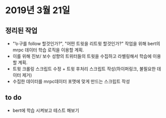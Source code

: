 # 2019년 3월 21일

## 정리된 작업
- "누구를 follow 할것인가?", "어떤 트윗을 리트윗 할것인가?" 작업을 위해 bert의 mrpc 데이터 학습 로직을 이용할 계획.
- 이를 위해 진보/ 보수 성향의 트위터들의 트윗을 수집하고 라벨링해서 학습에 이용할 계획.
- 트윗 크롤링 스크립트 수정 + 트윗 후처리 스크립트 작성(하이퍼링크, 불필요한 데이터 제거)
- 수집한 데이터를 mrpc데이터 포맷에 맞게 만드는 스크립트 작성

## to do
- bert에 학습 시켜보고 테스트 해보기
